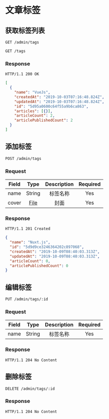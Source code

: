 # 文章标签

## 获取标签列表

`GET /admin/tags`

`GET /tags`

### Response

`HTTP/1.1 200 OK`

```json
[
  {
    "name": "VueJs",
    "createdAt": "2019-10-03T07:16:48.824Z",
    "updatedAt": "2019-10-03T07:16:48.824Z",
    "id": "5d95a0600c64f55a9b6ca863",
    "articles": [{}],
    "articleCount": 2,
    "articlePublishedCount": 2
  }
]
```

## 添加标签

`POST /admin/tags`
 
### Request

| Field |  Type  | Description | Required |
| :---: | :----: | :---------: | :------: |
| name  | String |  标签名称   |   Yes    |
| cover | [File](./) |    封面     |   Yes    |

### Response

`HTTP/1.1 201 Created`

```json
{
  "name": "Nuxt.js",
  "id": "5d9d9ce3246364202c897068",
  "createdAt": "2019-10-09T08:40:03.313Z",
  "updatedAt": "2019-10-09T08:40:03.313Z",
  "articleCount": 0,
  "articlePublishedCount": 0
}
```

## 编辑标签

`PUT /admin/tags/:id`

### Request

| Field |  Type  | Description | Required |
| :---: | :----: | :---------: | :------: |
| name  | String |  标签名称   |   Yes    |

### Response

`HTTP/1.1 204 No Content`

## 删除标签

`DELETE /admin/tags/:id`

### Response

`HTTP/1.1 204 No Content`


